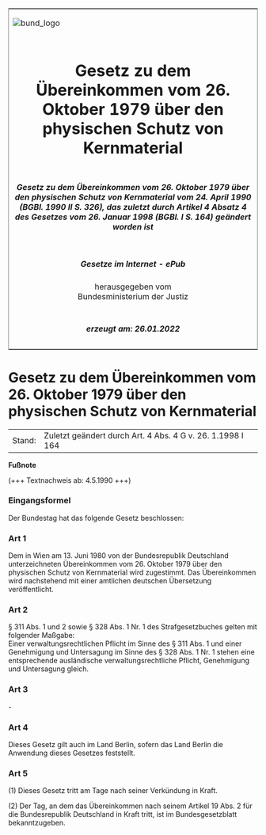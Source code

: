 <span id="DECKBLATT.html"></span>

<table border="0" frame="border" width="100%">

<tr valign="top">

<td align="left">

![bund\_logo](BfJ_2021_Web_de_de.gif)

</td>

<td align="right">

 

</td>

</tr>

<tr align="center" valign="middle">

<td colspan="2">

# Gesetz zu dem Übereinkommen vom 26. Oktober 1979 über den physischen Schutz von Kernmaterial

</td>

</tr>

<tr align="center" valign="middle">

<td colspan="2">

##### Gesetz zu dem Übereinkommen vom 26. Oktober 1979 über den physischen Schutz von Kernmaterial vom 24. April 1990 (BGBl. 1990 II S. 326), das zuletzt durch Artikel 4 Absatz 4 des Gesetzes vom 26. Januar 1998 (BGBl. I S. 164) geändert worden ist

</td>

</tr>

<tr align="center" valign="middle">

<td colspan="2">

  
  

##### Gesetze im Internet - ePub  
  
herausgegeben vom  
Bundesministerium der Justiz

</td>

</tr>

<tr align="center" valign="bottom">

<td colspan="2">

  
  

##### erzeugt am: 26.01.2022

</td>

</tr>

</table>

<span id="BJNR203260990.html"></span>

# Gesetz zu dem Übereinkommen vom 26. Oktober 1979 über den physischen Schutz von Kernmaterial

<div>

<div class="jnhtml">

|        |                                                            |
| ------ | ---------------------------------------------------------- |
| Stand: | Zuletzt geändert durch Art. 4 Abs. 4 G v. 26. 1.1998 I 164 |

</div>

</div>

<div>

  
**Fußnote**

<div class="jnhtml">

<div>

<div class="jurAbsatz">

(+++ Textnachweis ab: 4.5.1990 +++)

</div>

</div>

</div>

</div>

<span id="BJNR203260990BJNE000100308.html"></span>

### Eingangsformel  

<div>

<div class="jnhtml">

<div>

<div class="jurAbsatz">

Der Bundestag hat das folgende Gesetz beschlossen:

</div>

</div>

</div>

</div>

<span id="BJNR203260990BJNE000200308.html"></span>

### Art 1  

<div>

<div class="jnhtml">

<div>

<div class="jurAbsatz">

Dem in Wien am 13. Juni 1980 von der Bundesrepublik Deutschland
unterzeichneten Übereinkommen vom 26. Oktober 1979 über den physischen
Schutz von Kernmaterial wird zugestimmt. Das Übereinkommen wird
nachstehend mit einer amtlichen deutschen Übersetzung veröffentlicht.

</div>

</div>

</div>

</div>

<span id="BJNR203260990BJNE000302307.html"></span>

### Art 2  

<div>

<div class="jnhtml">

<div>

<div class="jurAbsatz">

§ 311 Abs. 1 und 2 sowie § 328 Abs. 1 Nr. 1 des Strafgesetzbuches gelten
mit folgender Maßgabe:  
Einer verwaltungsrechtlichen Pflicht im Sinne des § 311 Abs. 1 und einer
Genehmigung und Untersagung im Sinne des § 328 Abs. 1 Nr. 1 stehen eine
entsprechende ausländische verwaltungsrechtliche Pflicht, Genehmigung
und Untersagung gleich.

</div>

</div>

</div>

</div>

<span id="BJNR203260990BJNE000400308.html"></span>

### Art 3  

<div>

<div class="jnhtml">

<div>

<div class="jurAbsatz">

\-

</div>

</div>

</div>

</div>

<span id="BJNR203260990BJNE000500308.html"></span>

### Art 4  

<div>

<div class="jnhtml">

<div>

<div class="jurAbsatz">

Dieses Gesetz gilt auch im Land Berlin, sofern das Land Berlin die
Anwendung dieses Gesetzes feststellt.

</div>

</div>

</div>

</div>

<span id="BJNR203260990BJNE000600308.html"></span>

### Art 5  

<div>

<div class="jnhtml">

<div>

<div class="jurAbsatz">

(1) Dieses Gesetz tritt am Tage nach seiner Verkündung in Kraft.

</div>

<div class="jurAbsatz">

(2) Der Tag, an dem das Übereinkommen nach seinem Artikel 19 Abs. 2 für
die Bundesrepublik Deutschland in Kraft tritt, ist im Bundesgesetzblatt
bekanntzugeben.

</div>

</div>

</div>

</div>
